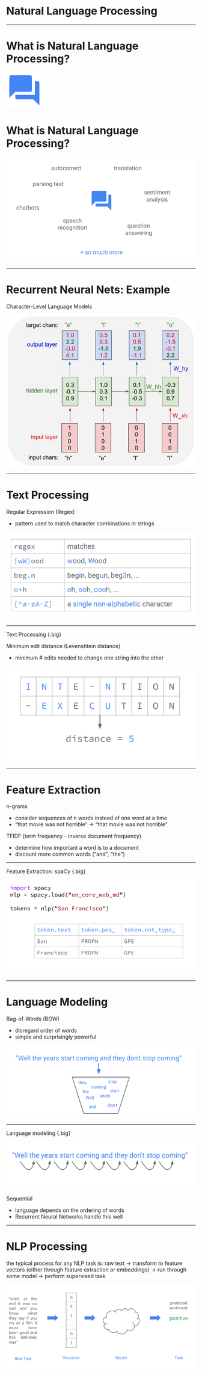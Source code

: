 # Natural Language Processing 

---

# What is Natural Language Processing?

![](res/NLP01.png)

<!--
Group discussion: what are some applications of NLP in your everyday life?
See next slide for examples: really anything that involves processing text/language
-->

# What is Natural Language Processing?

![](res/NLP02.png)

---

# Recurrent Neural Nets: Example

Character-Level Language Models

![](res/NLP03.png)

---

# Text Processing

Regular Expression (Regex)
* pattern used to match character combinations in strings

![](res/NLP04.png)

<!--
Before machine learning, solved NLP problems using mostly pattern matching. Even now, these text processing techniques can be very important in processing messy natural language. 

Regular Expressions are widely used in text processing (imagine needing to extract all the emails from a block of text, or remove prefixes/suffixes from a root word). A regex defines a pattern that is used to match certain character combinations, following a set of rules. Here we show a few examples of pattern matching rules: “.” matches any single character, “+” matches 1 or more of the previous character, “[^...]” negates the rest of the pattern in the brackets. 

Regex rules can be very powerful but also very complex. Many guides exist for effectively using regexes: https://www.rexegg.com/regex-quickstart.html
-->

---

Text Processing {.big}

Minimum edit distance (Levenshtein distance)
* minimum # edits needed to change one string into the other

![](res/NLP05.png)

<!--
Another important concept for text processing is minimum edit distance (also called levenshtein distance). This is especially useful for autocorrect tools and evaluating systems that generate language (like translation). There are many open source Python implementations of this algorithm you can use.
-->

---

# Feature Extraction

n-grams
* consider sequences of n words instead of one word at a time
* “that movie was not horrible” -> “that movie was not horrible”

TFIDF (term frequency - inverse document frequency)
* determine how important a word is to a document
* discount more common words (“and”, “the”)

<!--
Before neural networks, the first step in NLP was “feature extraction”, or transforming raw text into informative features. The idea is that just the individual words in a text do not fully capture the meaning of the text.

One very common feature extraction technique is n-grams, which consider n word sequences instead of just individual words. While in the original sentence “that movie was not horrible”, the word “horrible” may cause a model to predict very strong negative emotion, extracting bigrams (2-grams) would correctly pair “not horrible”, which is a much milder emotion.

Another common technique is TFIDF, which calculates how important a word is to a text. This often has the effect of ignoring more common words (like “the”) and letting the model focus on more unique words in the text.
-->

---

Feature Extraction: spaCy {.big}

![](res/NLP06.png)

<!--
There are many more linguistic features that you can extract from text. spaCy is a fast python library for advanced natural language processing tools. It converts text into a collection of “Token” objects, each of which contains useful annotations such as Part of Speech (pos) and Named Entities (ent_type).

In this example, spaCy breaks “San Francisco” into two Tokens, each of which is labeled as a proper noun (PROPN) and a Geographical/Political Entity (GPE). 
-->

---

# Language Modeling

Bag-of-Words (BOW)
* disregard order of words
* simple and surprisingly powerful

![](res/NLP07.png)

<!--
To build models for NLP tasks, we must have some notion of how words fit together into sentences and text. Language modeling refers to determining how likely a certain sentence is. The simplest language modeling approach is a bag-of-words: treat a sentence like an unordered collection (set) of words.

Take an example movie review, "I love love loved it!", and another, "I HATED it :-(".  You as a human could guess which review corresponded to a positive sentiment and which review corresponded to a negative sentiment, even if we looked at these sentences out of order (e.g., "it! I loved love love" and "HATED :-( I it".  So bag-of-words is like saying, "Ehhh... I'm pretty sure I can glean the meaning of sentences, with words in any order, so why bother keeping track of the order? Sounds like more work to me..." But you can probably think of an example or two where this strategy would fail, yes? Especially consider if you're trying to predict more than just two sentiments ("good" and "bad").
-->

---

Language modeling {.big}

![](res/NLP08.png)

Sequential
* language depends on the ordering of words
* Recurrent Neural Networks handle this well

<!--
BOW approaches are surprisingly successful on many tasks (email spam filter, sentiment analysis) and are less computationally intensive.

But, fundamentally, we know that the order of words matters. Harder NLP tasks build upon sequential approaches, which preserve the order of words in a text. This is exactly what RNNs are useful for.
-->

---

# NLP Processing

the typical process for any NLP task is:
raw text -> transform to feature vectors (either through feature extraction or embeddings) -> run through some model -> perform supervised task

![](res/NLP09.png)
